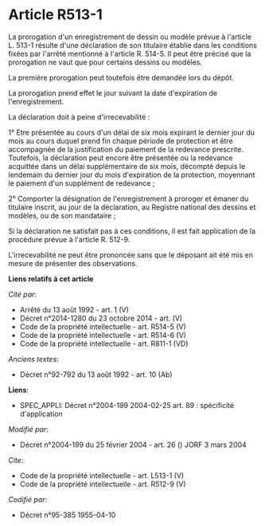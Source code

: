 # Article R513-1

La prorogation d'un enregistrement de dessin ou modèle prévue à l'article L. 513-1 résulte d'une déclaration de son titulaire
établie dans les conditions fixées par l'arrêté mentionné à l'article R. 514-5. Il peut être précisé que la prorogation ne
vaut que pour certains dessins ou modèles. 

La première prorogation peut toutefois être demandée lors du dépôt. 

La prorogation prend effet le jour suivant la date d'expiration de l'enregistrement. 

La déclaration doit à peine d'irrecevabilité : 

1° Etre présentée au cours d'un délai de six mois expirant le dernier jour du mois au cours duquel prend fin chaque période
de protection et être accompagnée de la justification du paiement de la redevance prescrite. Toutefois, la déclaration peut
encore être présentée ou la redevance acquittée dans un délai supplémentaire de six mois, décompté depuis le lendemain du
dernier jour du mois d'expiration de la protection, moyennant le paiement d'un supplément de redevance ; 

2° Comporter la désignation de l'enregistrement à proroger et émaner du titulaire inscrit, au jour de la déclaration, au
Registre national des dessins et modèles, ou de son mandataire ; 

Si la déclaration ne satisfait pas à ces conditions, il est fait application de la procédure prévue à l'article R. 512-9. 

L'irrecevabilité ne peut être prononcée sans que le déposant ait été mis en mesure de présenter des observations.

**Liens relatifs à cet article**

_Cité par_:

  - Arrêté du 13 août 1992 - art. 1 (V)
  - Décret n°2014-1280 du 23 octobre 2014 - art. (V)
  - Code de la propriété intellectuelle - art. R514-5 (V)
  - Code de la propriété intellectuelle - art. R514-6 (V)
  - Code de la propriété intellectuelle - art. R811-1 (VD)

_Anciens textes_:

  - Décret n°92-792 du 13 août 1992 - art. 10 (Ab)

**Liens**:

  - SPEC_APPLI: Décret n°2004-199 2004-02-25 art. 89 : spécificité d'application

_Modifié par_:

  - Décret n°2004-199 du 25 février 2004 - art. 26 () JORF 3 mars 2004

_Cite_:

  - Code de la propriété intellectuelle - art. L513-1 (V)
  - Code de la propriété intellectuelle - art. R512-9 (V)

_Codifié par_:

  - Décret n°95-385 1955-04-10
